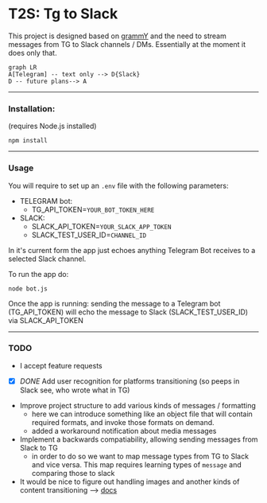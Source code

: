 # T2S: Tg to Slack

This project is designed based on [grammY](https://github.com/grammyjs/grammY) and the need to stream messages from TG to Slack channels / DMs. Essentially at the moment it does only that. 
```mermaid
graph LR
A[Telegram] -- text only --> D{Slack}
D -- future plans--> A
```
---
### Installation: 
(requires Node.js installed)

```
npm install
```
---
### Usage
You will require to set up an `.env` file with the following parameters:
- TELEGRAM bot:
	-  TG_API_TOKEN=`YOUR_BOT_TOKEN_HERE`
- SLACK:
	- SLACK_API_TOKEN=`YOUR_SLACK_APP_TOKEN`
	- SLACK_TEST_USER_ID=`CHANNEL_ID`

In it's current form the app just echoes anything Telegram Bot receives to a selected Slack channel. 

To run the app do: 
```
node bot.js
```

Once the app is running: sending the message to a Telegram bot (TG_API_TOKEN) will echo the message to Slack (SLACK_TEST_USER_ID) via SLACK_API_TOKEN

---
### TODO
- I accept feature requests
- [x] *DONE* Add user recognition for platforms transitioning (so peeps in Slack see, who wrote what in TG)
- Improve project structure to add various kinds of messages / formatting 
    - here we can introduce something like an object file that will contain required formats, and invoke those formats on demand. 
    - added a workaround notification about media messages
- Implement a backwards compatiability, allowing sending messages from Slack to TG
	- in order to do so we want to map message types from TG to Slack and vice versa. This map requires learning types of `message` and comparing those to slack
- It would be nice to figure out handling images and another kinds of content transitioning --> [docs](https://grammy.dev/plugins/files)